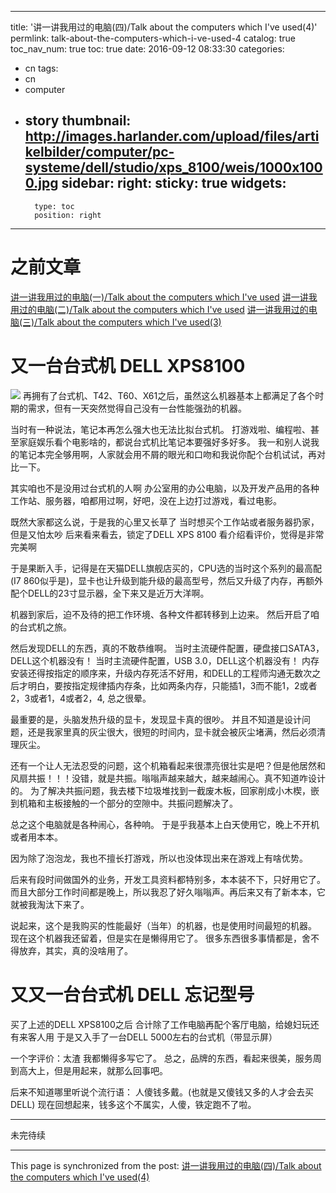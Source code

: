 
---
title: '讲一讲我用过的电脑(四)/Talk about the computers which I\'ve used(4)'
permlink: talk-about-the-computers-which-i-ve-used-4
catalog: true
toc_nav_num: true
toc: true
date: 2016-09-12 08:33:30
categories:
- cn
tags:
- cn
- computer
- story
thumbnail: http://images.harlander.com/upload/files/artikelbilder/computer/pc-systeme/dell/studio/xps_8100/weis/1000x1000.jpg
sidebar:
    right:
        sticky: true
widgets:
    -
        type: toc
        position: right
---


# 之前文章

[讲一讲我用过的电脑(一)/Talk about the computers which I've used](https://steemit.com/cn/@oflyhigh/talk-about-the-computers-which-i-ve-used)
[讲一讲我用过的电脑(二)/Talk about the computers which I've used](https://steemit.com/cn/@oflyhigh/2kis3q-talk-about-the-computers-which-i-ve-used)
[讲一讲我用过的电脑(三)/Talk about the computers which I've used(3)](https://steemit.com/cn/@oflyhigh/talk-about-the-computers-which-i-ve-used-3)

# 又一台台式机 DELL XPS8100
![](http://images.harlander.com/upload/files/artikelbilder/computer/pc-systeme/dell/studio/xps_8100/weis/1000x1000.jpg)
再拥有了台式机、T42、T60、X61之后，虽然这么机器基本上都满足了各个时期的需求，但有一天突然觉得自己没有一台性能强劲的机器。

当时有一种说法，笔记本再怎么强大也无法比拟台式机。
打游戏啦、编程啦、甚至家庭娱乐看个电影啥的，都说台式机比笔记本要强好多好多。
我一和别人说我的笔记本完全够用啊，人家就会用不屑的眼光和口吻和我说你配个台机试试，再对比一下。

其实咱也不是没用过台式机的人啊
办公室用的办公电脑，以及开发产品用的各种工作站、服务器，咱都用过啊，好吧，没在上边打过游戏，看过电影。

既然大家都这么说，于是我的心里又长草了
当时想买个工作站或者服务器扔家，但是又怕太吵
后来看来看去，锁定了DELL XPS 8100
看介绍看评价，觉得是非常完美啊

于是果断入手，记得是在天猫DELL旗舰店买的，CPU选的当时这个系列的最高配(I7 860似乎是)，显卡也让升级到能升级的最高型号，然后又升级了内存，再额外配个DELL的23寸显示器，全下来又是近万大洋啊。

机器到家后，迫不及待的把工作环境、各种文件都转移到上边来。
然后开启了咱的台式机之旅。

然后发现DELL的东西，真的不敢恭维啊。
当时主流硬件配置，硬盘接口SATA3，DELL这个机器没有！
当时主流硬件配置，USB 3.0，DELL这个机器没有！
内存安装还得按指定的顺序来，升级内存死活不好用，和DELL的工程师沟通无数次之后才明白，要按指定规律插内存条，比如两条内存，只能插1，3而不能1，2或者2，3或者1，4或者2，4, 总之很晕。

最重要的是，头脑发热升级的显卡，发现显卡真的很吵。
并且不知道是设计问题，还是我家里真的灰尘很大，很短的时间内，显卡就会被灰尘堵满，然后必须清理灰尘。

还有一个让人无法忍受的问题，这个机箱看起来很漂亮很壮实是吧？但是他居然和风扇共振！！！没错，就是共振。嗡嗡声越来越大，越来越闹心。真不知道咋设计的。
为了解决共振问题，我去楼下垃圾堆找到一截废木板，回家削成小木楔，嵌到机箱和主板接触的一个部分的空隙中。共振问题解决了。

总之这个电脑就是各种闹心，各种响。
于是乎我基本上白天使用它，晚上不开机或者用本本。

因为除了泡泡龙，我也不擅长打游戏，所以也没体现出来在游戏上有啥优势。

后来有段时间做国外的业务，开发工具资料都特别多，本本装不下，只好用它了。而且大部分工作时间都是晚上，所以我忍了好久嗡嗡声。再后来又有了新本本，它就被我淘汰下来了。

说起来，这个是我购买的性能最好（当年）的机器，也是使用时间最短的机器。
现在这个机器我还留着，但是实在是懒得用它了。
很多东西很多事情都是，舍不得放弃，其实，真的没啥用了。

# 又又一台台式机 DELL 忘记型号

买了上述的DELL XPS8100之后
合计除了工作电脑再配个客厅电脑，给媳妇玩还有来客人用
于是又入手了一台DELL 5000左右的台式机（带显示屏）

一个字评价：太渣
我都懒得多写它了。
总之，品牌的东西，看起来很美，服务周到高大上，但是用起来，就那么回事吧。

后来不知道哪里听说个流行语： 人傻钱多戴。(也就是又傻钱又多的人才会去买DELL)
现在回想起来，钱多这个不属实，人傻，铁定跑不了啦。
****

未完待续

- - -

This page is synchronized from the post: [讲一讲我用过的电脑(四)/Talk about the computers which I\'ve used(4)](https://steemit.com/@oflyhigh/talk-about-the-computers-which-i-ve-used-4)
